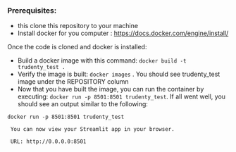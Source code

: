 ### Prerequisites:
- this clone this repository to your machine
- Install docker for you computer : https://docs.docker.com/engine/install/


Once the code is cloned and docker is installed:

- Build a docker image with this command: `` docker build -t trudenty_test . ``
- Verify the image is built: `` docker images
 `` . You should see trudenty_test image under the REPOSITORY column
- Now that you have built the image, you can run the container by executing: ``docker run -p 8501:8501 trudenty_test``. If all went well, you should see an output similar to the following:
 ```
 docker run -p 8501:8501 trudenty_test

  You can now view your Streamlit app in your browser.

  URL: http://0.0.0.0:8501
  ```
